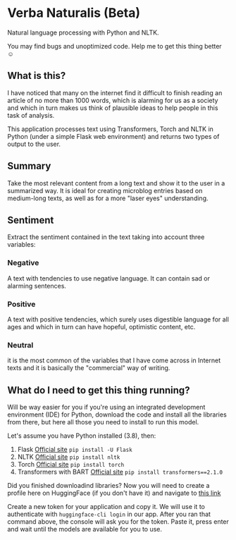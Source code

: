 # Verba Naturalis (Beta)
Natural language processing with Python and NLTK.

You may find bugs and unoptimized code. Help me to get this thing better ☺

## What is this?
I have noticed that many on the internet find it difficult to finish reading an article of no more than 1000 words, which is alarming for us as a society and which in turn makes us think of plausible ideas to help people in this task of analysis.

This application processes text using Transformers, Torch and NLTK in Python (under a simple Flask web environment) and returns two types of output to the user.

## Summary 
Take the most relevant content from a long text and show it to the user in a summarized way. It is ideal for creating microblog entries based on medium-long texts, as well as for a more "laser eyes" understanding.

## Sentiment
Extract the sentiment contained in the text taking into account three variables:

### Negative
A text with tendencies to use negative language. It can contain sad or alarming sentences.

### Positive
A text with positive tendencies, which surely uses digestible language for all ages and which in turn can have hopeful, optimistic content, etc.

### Neutral
it is the most common of the variables that I have come across in Internet texts and it is basically the "commercial" way of writing.

## What do I need to get this thing running?
Will be way easier for you if you're using an integrated development environment (IDE) for Python, download the code and install all the libraries from there, but
here all those you need to install to run this model.

Let's assume you have Python installed (3.8), then:

1. Flask [Official site](https://palletsprojects.com/p/flask/) `pip install -U Flask`
2. NLTK [Official site](https://www.nltk.org/) `pip install nltk`
3. Torch [Official site](https://pytorch.org/) `pip install torch`
4. Transformers with BART [Official site](https://huggingface.co/docs/transformers/model_doc/bart) `pip install transformers==2.1.0`

Did you finished downloadind libraries? Now you will need to create a profile here on HuggingFace (if you don't have it) and navigate to [this link](https://huggingface.co/settings/tokens)

Create a new token for your application and copy it. We will use it to authenticate with `huggingface-cli login` in our app.
After you ran that command above, the console will ask you for the token. Paste it, press enter and wait until the models are available for you to use.
